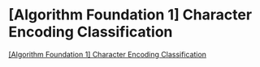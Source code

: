 # [Algorithm Foundation 1] Character Encoding Classification
[[Algorithm Foundation 1] Character Encoding Classification](https://aiwithcloud.com/2022/09/16/algorithm_foundation_1_character_encoding_classification/)